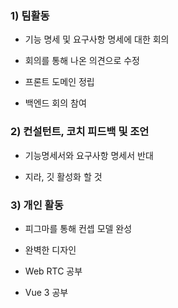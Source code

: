 ### 1) 팀활동

- 기능 명세 및 요구사항 명세에 대한 회의

- 회의를 통해 나온 의견으로 수정

- 프론트 도메인 정립

- 백엔드 회의 참여

### 2) 컨설턴트, 코치 피드백 및 조언

- 기능명세서와 요구사항 명세서 반대

- 지라, 깃 활성화 할 것

### 3) 개인 활동

- 피그마를 통해 컨셉 모델 완성

- 완벽한 디자인

- Web RTC 공부

- Vue 3 공부





